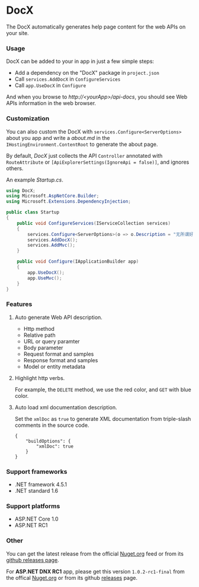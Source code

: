 # DocX

The DocX automatically generates help page content for the web APIs on your site.

### Usage

DocX can be added to your in app in just a few simple steps:

- Add a dependency on the "DocX" package in `project.json`
- Call `services.AddDocX` in `ConfigureServices`
- Call `app.UseDocX` in `Configure`

And when you browse to *http://&lt;yourApp&gt;/api-docs*, you should see Web APIs information in the web browser. 

### Customization

You can also custom the DocX with `services.Configure<ServerOptions>` about you app and write a *about.md* in the `IHostingEnvironment.ContentRoot` to generate the about page.

By default, *DocX* just collects the API `Controller` annotated with `RouteAttribute` or `[ApiExplorerSettings(IgnoreApi = false)]`, and ignores others.

An example *Startup.cs*.

```cs
using DocX;
using Microsoft.AspNetCore.Builder;
using Microsoft.Extensions.DependencyInjection;

public class Startup
{
    public void ConfigureServices(IServiceCollection services)
    {
        services.Configure<ServerOptions>(o => o.Description = "无所谓好或不好，人生一场虚空大梦，韶华白首，不过转瞬。惟有天道恒在，往复循环，不曾更改…… —— 慕容紫英.仙剑奇侠传 4》");
        services.AddDocX();
        services.AddMvc();
    }

    public void Configure(IApplicationBuilder app)
    {
        app.UseDocX();
        app.UseMvc();
    }
}
```

### Features

1. Auto generate Web API description.

    - Http method
    - Relative path
    - URL or query paramter
    - Body parameter
    - Request format and samples
    - Response format and samples
    - Model or entity metadata

2. Highlight http verbs.

    For example, the `DELETE` method, we use the red color, and `GET` with blue color.

3. Auto load xml documentation description.

    Set the `xmlDoc` as `true` to generate XML documentation from triple-slash comments in the source code.

    ```
    {
        "buildOptions": {
            "xmlDoc": true
        }
    }
    ```

### Support frameworks

- .NET framework 4.5.1
- .NET standard 1.6

### Support platforms

- ASP.NET Core 1.0
- ASP.NET RC1

### Other

You can get the latest release from the official [Nuget.org](https://www.nuget.org/packages/DocX/) feed or from its [github releases page](https://github.com/qqbuby/DocX/releases).

For **ASP.NET DNX RC1** app, please get this version `1.0.2-rc1-final` from the offical [Nuget.org](https://www.nuget.org/packages/AspNetX.Server/1.0.2-rc1-final) or from its github [releases](https://github.com/qqbuby/DocX/releases/tag/v1.0.2-rc1-final) page.
